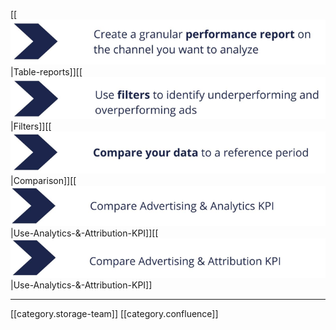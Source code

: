 [[![](images/storage/image-20220503-132336.png)|Table-reports]][[![](images/storage/image-20220503-132353.png)|Filters]][[![](images/storage/image-20220503-132405.png)|Comparison]][[![](images/storage/image-20220503-132424.png)|Use-Analytics-&-Attribution-KPI]][[![](images/storage/image-20220503-132441.png)|Use-Analytics-&-Attribution-KPI]]



*****

[[category.storage-team]] 
[[category.confluence]] 
